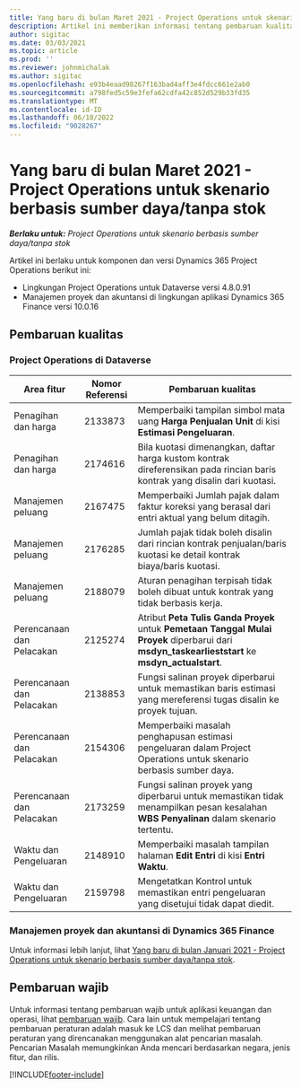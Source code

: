 ```yaml
---
title: Yang baru di bulan Maret 2021 - Project Operations untuk skenario berbasis sumber daya/tanpa stok
description: Artikel ini memberikan informasi tentang pembaruan kualitas yang tersedia pada rilis Maret 2021 penyebaran Project Operations Lite untuk skenario berbasis sumber daya/non-stok.
author: sigitac
ms.date: 03/03/2021
ms.topic: article
ms.prod: ''
ms.reviewer: johnmichalak
ms.author: sigitac
ms.openlocfilehash: e93b4eaad98267f163bad4aff3e4fdcc661e2ab0
ms.sourcegitcommit: a798fed5c59e3fefa62cdfa42c852d529b33fd35
ms.translationtype: MT
ms.contentlocale: id-ID
ms.lasthandoff: 06/18/2022
ms.locfileid: "9028267"
---
```

# <a name="whats-new-march-2021---project-operations-for-resourcenon-stocked-based-scenarios"></a>Yang baru di bulan Maret 2021 - Project Operations untuk skenario berbasis sumber daya/tanpa stok

_**Berlaku untuk:** Project Operations untuk skenario berbasis sumber daya/tanpa stok_

Artikel ini berlaku untuk komponen dan versi Dynamics 365 Project Operations berikut ini:

- Lingkungan Project Operations untuk Dataverse versi 4.8.0.91 
- Manajemen proyek dan akuntansi di lingkungan aplikasi Dynamics 365 Finance versi 10.0.16 

## <a name="quality-updates"></a>Pembaruan kualitas

### <a name="project-operations-on-dataverse"></a>Project Operations di Dataverse


| **Area fitur** | **Nomor Referensi** | **Pembaruan kualitas** |
| --- | --- | --- |
| Penagihan dan harga | 2133873 | Memperbaiki tampilan simbol mata uang **Harga Penjualan Unit** di kisi **Estimasi Pengeluaran**. |
| Penagihan dan harga | 2174616 | Bila kuotasi dimenangkan, daftar harga kustom kontrak direferensikan pada rincian baris kontrak yang disalin dari kuotasi. |
| Manajemen peluang | 2167475 | Memperbaiki Jumlah pajak dalam faktur koreksi yang berasal dari entri aktual yang belum ditagih. |
| Manajemen peluang | 2176285 | Jumlah pajak tidak boleh disalin dari rincian kontrak penjualan/baris kuotasi ke detail kontrak biaya/baris kuotasi. |
| Manajemen peluang | 2188079 | Aturan penagihan terpisah tidak boleh dibuat untuk kontrak yang tidak berbasis kerja. |
| Perencanaan dan Pelacakan | 2125274 | Atribut **Peta Tulis Ganda Proyek** untuk **Pemetaan Tanggal Mulai Proyek** diperbarui dari **msdyn\_taskearlieststart** ke **msdyn\_actualstart**. |
| Perencanaan dan Pelacakan | 2138853 | Fungsi salinan proyek diperbarui untuk memastikan baris estimasi yang mereferensi tugas disalin ke proyek tujuan. |
| Perencanaan dan Pelacakan | 2154306 | Memperbaiki masalah penghapusan estimasi pengeluaran dalam Project Operations untuk skenario berbasis sumber daya. |
| Perencanaan dan Pelacakan | 2173259 | Fungsi salinan proyek yang diperbarui untuk memastikan tidak menampilkan pesan kesalahan **WBS Penyalinan** dalam skenario tertentu. |
| Waktu dan Pengeluaran | 2148910 | Memperbaiki masalah tampilan halaman **Edit Entri** di kisi **Entri Waktu**. |
| Waktu dan Pengeluaran | 2159798 | Mengetatkan Kontrol untuk memastikan entri pengeluaran yang disetujui tidak dapat diedit. |

### <a name="project-management-and-accounting-on-dynamics-365-finance"></a>Manajemen proyek dan akuntansi di Dynamics 365 Finance

Untuk informasi lebih lanjut, lihat [Yang baru di bulan Januari 2021 - Project Operations untuk skenario berbasis sumber daya/tanpa stok](whats-new-jan-2021-resource-based.md).

## <a name="regulatory-updates"></a>Pembaruan wajib

Untuk informasi tentang pembaruan wajib untuk aplikasi keuangan dan operasi, lihat [pembaruan wajib](/dynamics365/finance/localizations/regulatory-updates). Cara lain untuk mempelajari tentang pembaruan peraturan adalah masuk ke LCS dan melihat pembaruan peraturan yang direncanakan menggunakan alat pencarian masalah. Pencarian Masalah memungkinkan Anda mencari berdasarkan negara, jenis fitur, dan rilis.


[!INCLUDE[footer-include](../includes/footer-banner.md)]